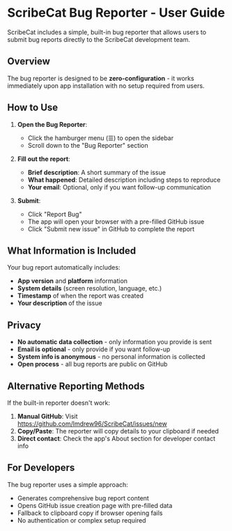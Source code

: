 # ScribeCat Bug Reporter - User Guide

ScribeCat includes a simple, built-in bug reporter that allows users to submit bug reports directly to the ScribeCat development team.

## Overview

The bug reporter is designed to be **zero-configuration** - it works immediately upon app installation with no setup required from users.

## How to Use

1. **Open the Bug Reporter**:
   - Click the hamburger menu (☰) to open the sidebar
   - Scroll down to the "Bug Reporter" section

2. **Fill out the report**:
   - **Brief description**: A short summary of the issue
   - **What happened**: Detailed description including steps to reproduce
   - **Your email**: Optional, only if you want follow-up communication

3. **Submit**:
   - Click "Report Bug"
   - The app will open your browser with a pre-filled GitHub issue
   - Click "Submit new issue" in GitHub to complete the report

## What Information is Included

Your bug report automatically includes:
- **App version** and **platform** information
- **System details** (screen resolution, language, etc.)
- **Timestamp** of when the report was created
- **Your description** of the issue

## Privacy

- **No automatic data collection** - only information you provide is sent
- **Email is optional** - only provide if you want follow-up
- **System info is anonymous** - no personal information is collected
- **Open process** - all bug reports are public on GitHub

## Alternative Reporting Methods

If the built-in reporter doesn't work:

1. **Manual GitHub**: Visit https://github.com/lmdrew96/ScribeCat/issues/new
2. **Copy/Paste**: The reporter will copy details to your clipboard if needed
3. **Direct contact**: Check the app's About section for developer contact info

## For Developers

The bug reporter uses a simple approach:
- Generates comprehensive bug report content
- Opens GitHub issue creation page with pre-filled data
- Fallback to clipboard copy if browser opening fails
- No authentication or complex setup required